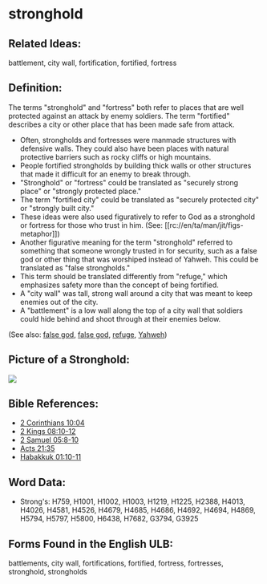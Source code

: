 # stronghold

## Related Ideas:

battlement, city wall, fortification, fortified, fortress

## Definition:

The terms "stronghold" and "fortress" both refer to places that are well protected against an attack by enemy soldiers. The term "fortified" describes a city or other place that has been made safe from attack.

* Often, strongholds and fortresses were manmade structures with defensive walls. They could also have been places with natural protective barriers such as rocky cliffs or high mountains.
* People fortified strongholds by building thick walls or other structures that made it difficult for an enemy to break through.
* "Stronghold" or "fortress" could be translated as "securely strong place" or "strongly protected place."
* The term "fortified city" could be translated as "securely protected city" or "strongly built city."
* These ideas were also used figuratively to refer to God as a stronghold or fortress for those who trust in him. (See: [[rc://en/ta/man/jit/figs-metaphor]])
* Another figurative meaning for the term "stronghold" referred to something that someone wrongly trusted in for security, such as a false god or other thing that was worshiped instead of Yahweh. This could be translated as "false strongholds."
* This term should be translated differently from "refuge," which emphasizes safety more than the concept of being fortified.
* A "city wall" was tall, strong wall around a city that was meant to keep enemies out of the city.
* A "battlement" is a low wall along the top of a city wall that soldiers could hide behind and shoot through at their enemies below.

(See also: [false god](../kt/falsegod.md), [false god](../kt/falsegod.md), [refuge](../other/refuge.md), [Yahweh](../kt/yahweh.md))

## Picture of a Stronghold:

<a href="https://content.bibletranslationtools.org/WycliffeAssociates/en_tw/raw/branch/master/PNGs/s/Stronghold.png"><img src="https://content.bibletranslationtools.org/WycliffeAssociates/en_tw/raw/branch/master/PNGs/s/Stronghold.png" ></a>

## Bible References:

* [2 Corinthians 10:04](rc://en/tn/help/2co/10/04)
* [2 Kings 08:10-12](rc://en/tn/help/2ki/08/10)
* [2 Samuel 05:8-10](rc://en/tn/help/2sa/05/08)
* [Acts 21:35](rc://en/tn/help/act/21/35)
* [Habakkuk 01:10-11](rc://en/tn/help/hab/01/10)

## Word Data:

* Strong's: H759, H1001, H1002, H1003, H1219, H1225, H2388, H4013, H4026, H4581, H4526, H4679, H4685, H4686, H4692, H4694, H4869, H5794, H5797, H5800, H6438, H7682, G3794, G3925

## Forms Found in the English ULB:

battlements, city wall, fortifications, fortified, fortress, fortresses, stronghold, strongholds
